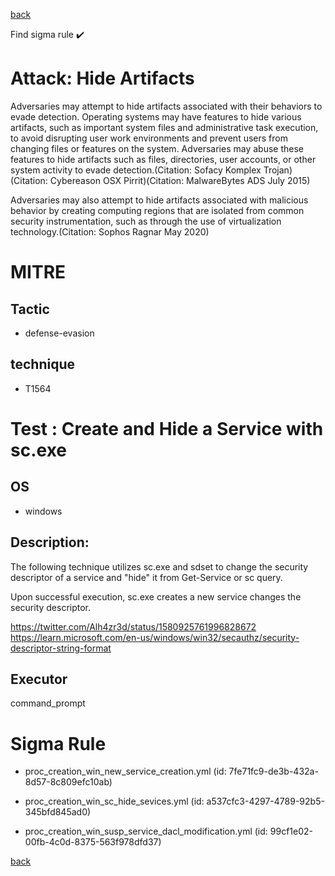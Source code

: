 
[back](../index.md)

Find sigma rule :heavy_check_mark: 

# Attack: Hide Artifacts 

Adversaries may attempt to hide artifacts associated with their behaviors to evade detection. Operating systems may have features to hide various artifacts, such as important system files and administrative task execution, to avoid disrupting user work environments and prevent users from changing files or features on the system. Adversaries may abuse these features to hide artifacts such as files, directories, user accounts, or other system activity to evade detection.(Citation: Sofacy Komplex Trojan)(Citation: Cybereason OSX Pirrit)(Citation: MalwareBytes ADS July 2015)

Adversaries may also attempt to hide artifacts associated with malicious behavior by creating computing regions that are isolated from common security instrumentation, such as through the use of virtualization technology.(Citation: Sophos Ragnar May 2020)

# MITRE
## Tactic
  - defense-evasion


## technique
  - T1564


# Test : Create and Hide a Service with sc.exe
## OS
  - windows


## Description:
The following technique utilizes sc.exe and sdset to change the security descriptor of a service and "hide" it from Get-Service or sc query.

Upon successful execution, sc.exe creates a new service changes the security descriptor.

https://twitter.com/Alh4zr3d/status/1580925761996828672
https://learn.microsoft.com/en-us/windows/win32/secauthz/security-descriptor-string-format


## Executor
command_prompt

# Sigma Rule
 - proc_creation_win_new_service_creation.yml (id: 7fe71fc9-de3b-432a-8d57-8c809efc10ab)

 - proc_creation_win_sc_hide_sevices.yml (id: a537cfc3-4297-4789-92b5-345bfd845ad0)

 - proc_creation_win_susp_service_dacl_modification.yml (id: 99cf1e02-00fb-4c0d-8375-563f978dfd37)



[back](../index.md)
